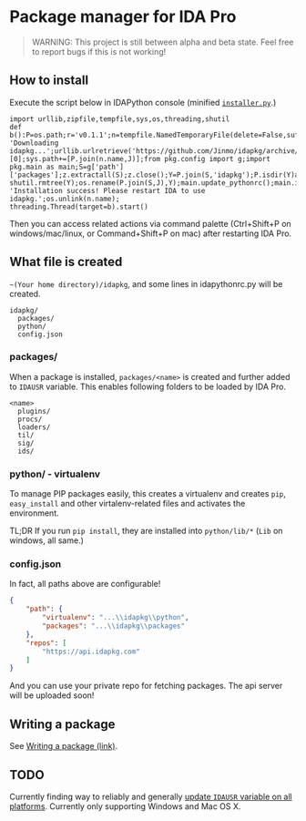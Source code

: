 # Package manager for IDA Pro

> WARNING: This project is still between alpha and beta state. Feel free to report bugs if this is not working!

## How to install

Execute the script below in IDAPython console (minified [`installer.py`](https://github.com/Jinmo/idapkg/raw/master/installer.py).)

```
import urllib,zipfile,tempfile,sys,os,threading,shutil
def b():P=os.path;r='v0.1.1';n=tempfile.NamedTemporaryFile(delete=False,suffix='.zip');n.close();print 'Downloading idapkg...';urllib.urlretrieve('https://github.com/Jinmo/idapkg/archive/%s.zip'%r,n.name);f=open(n.name,'rb+');f.seek(0,2);f.truncate(f.tell()-0x28);f.close();z=zipfile.ZipFile(n.name);J=z.namelist()[0];sys.path+=[P.join(n.name,J)];from pkg.config import g;import pkg.main as main;S=g['path']['packages'];z.extractall(S);z.close();Y=P.join(S,'idapkg');P.isdir(Y)and shutil.rmtree(Y);os.rename(P.join(S,J),Y);main.update_pythonrc();main.init_environment(False);print 'Installation success! Please restart IDA to use idapkg.';os.unlink(n.name);
threading.Thread(target=b).start()
```

Then you can access related actions via command palette (Ctrl+Shift+P on windows/mac/linux, or Command+Shift+P on mac) after restarting IDA Pro.

## What file is created

`~(Your home directory)/idapkg`, and some lines in idapythonrc.py will be created.

```
idapkg/
  packages/
  python/
  config.json
```

### packages/

When a package is installed, `packages/<name>` is created and further added to `IDAUSR` variable. This enables following folders to be loaded by IDA Pro.

```
<name>
  plugins/
  procs/
  loaders/
  til/
  sig/
  ids/
```

### python/ - virtualenv

To manage PIP packages easily, this creates a virtualenv and creates `pip`, `easy_install` and other virtalenv-related files and activates the environment.

TL;DR If you run `pip install`, they are installed into `python/lib/*` (`Lib` on windows, all same.)

### config.json

In fact, all paths above are configurable!

```json
{
    "path": {
        "virtualenv": "...\\idapkg\\python", 
        "packages": "...\\idapkg\\packages"
    }, 
    "repos": [
        "https://api.idapkg.com"
    ]
}
```

And you can use your private repo for fetching packages. The api server will be uploaded soon!

## Writing a package

See [Writing a package (link)](https://idapkg.com/getting-started).

## TODO

Currently finding way to reliably and generally [update `IDAUSR` variable on all platforms](https://github.com/Jinmo/idapkg/blob/master/pkg/internal_api/win.py). Currently only supporting Windows and Mac OS X.